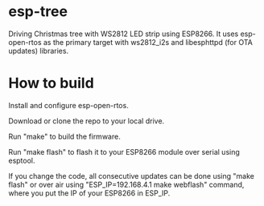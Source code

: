 # esp-tree
Driving Christmas tree with WS2812 LED strip using ESP8266.
It uses esp-open-rtos as the primary target with ws2812_i2s and libesphttpd (for OTA updates) libraries.

# How to build
Install and configure esp-open-rtos.

Download or clone the repo to your local drive.

Run "make" to build the firmware.

Run "make flash" to flash it to your ESP8266 module over serial using esptool.

If you change the code, all consecutive updates can be done using "make flash" or over air using "ESP_IP=192.168.4.1 make webflash" command, where you put the  IP of your ESP8266 in ESP_IP.
